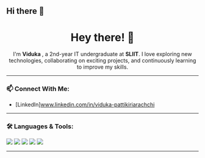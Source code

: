 ## Hi there 👋

<h1 align="center">Hey there! 👋</h1>

<p align="center">
  I'm <strong>Viduka </strong>, a 2nd-year IT undergraduate at <strong>SLIIT</strong>. 
  I love exploring new technologies, collaborating on exciting projects, and continuously learning to improve my skills. 
</p>


---

### 📫 Connect With Me:
- [LinkedIn]www.linkedin.com/in/viduka-pattikiriarachchi

---

### 🛠️ Languages & Tools:
<p align="left">
  <img src="https://img.shields.io/badge/HTML5-E34F26?style=for-the-badge&logo=html5&logoColor=white" />
  <img src="https://img.shields.io/badge/CSS3-1572B6?style=for-the-badge&logo=css3&logoColor=white" />
  <img src="https://img.shields.io/badge/JavaScript-F7DF1E?style=for-the-badge&logo=javascript&logoColor=black" />
  <img src="https://img.shields.io/badge/Java-ED8B00?style=for-the-badge&logo=java&logoColor=white" />
  <img src="https://img.shields.io/badge/Git-F05032?style=for-the-badge&logo=git&logoColor=white" />
</p>

---



